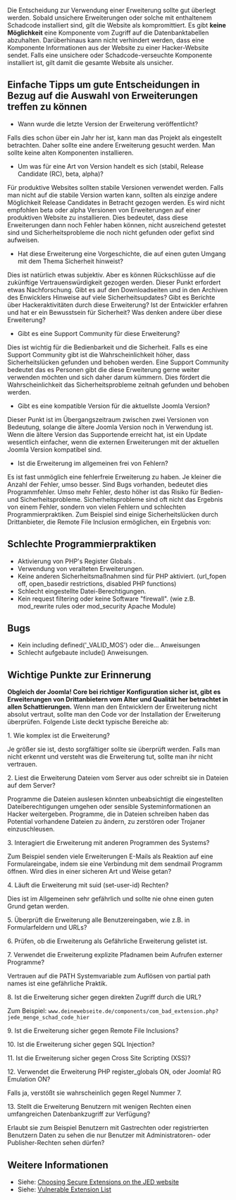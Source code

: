 <!-- Filename: How_do_you_choose_secure_extensions%3F / Display title: Wie wählt man sichere Erweiterungen aus? -->

Die Entscheidung zur Verwendung einer Erweiterung sollte gut überlegt
werden. Sobald unsichere Erweiterungen oder solche mit enthaltenem
Schadcode installiert sind, gilt die Website als kompromittiert. Es gibt
**keine Möglichkeit** eine Komponente vom Zugriff auf die
Datenbanktabellen abzuhalten. Darüberhinaus kann nicht verhindert
werden, dass eine Komponente Informationen aus der Website zu einer
Hacker-Website sendet. Falls eine unsichere oder Schadcode-verseuchte
Komponente installiert ist, gilt damit die gesamte Website als unsicher.

## Einfache Tipps um gute Entscheidungen in Bezug auf die Auswahl von Erweiterungen treffen zu können

- Wann wurde die letzte Version der Erweiterung veröffentlicht?

Falls dies schon über ein Jahr her ist, kann man das Projekt als
eingestellt betrachten. Daher sollte eine andere Erweiterung gesucht
werden. Man sollte keine alten Komponenten installieren.

- Um was für eine Art von Version handelt es sich (stabil, Release
  Candidate (RC), beta, alpha)?

Für produktive Websites sollten stabile Versionen verwendet werden.
Falls man nicht auf die stabile Version warten kann, sollten als einzige
andere Möglichkeit Release Candidates in Betracht gezogen werden. Es
wird nicht empfohlen beta oder alpha Versionen von Erweiterungen auf
einer produktiven Website zu installieren. Dies bedeutet, dass diese
Erweiterungen dann noch Fehler haben können, nicht ausreichend getestet
sind und Sicherheitsprobleme die noch nicht gefunden oder gefixt sind
aufweisen.

- Hat diese Erweiterung eine Vorgeschichte, die auf einen guten Umgang
  mit dem Thema Sicherheit hinweist?

Dies ist natürlich etwas subjektiv. Aber es können Rückschlüsse auf die
zukünftige Vertrauenswürdigkeit gezogen werden. Dieser Punkt erfordert
etwas Nachforschung. Gibt es auf den Downloadseiten und in den Archiven
des Enwicklers Hinweise auf viele Sicherheitsupdates? Gibt es Berichte
über Hackeraktivitäten durch diese Erweiterung? Ist der Entwickler
erfahren und hat er ein Bewusstsein für Sicherheit? Was denken andere
über diese Erweiterung?

- Gibt es eine Support Community für diese Erweiterung?

Dies ist wichtig für die Bedienbarkeit und die Sicherheit. Falls es eine
Support Community gibt ist die Wahrscheinlichkeit höher, dass
Sicherheitslücken gefunden und behoben werden. Eine Support Community
bedeutet das es Personen gibt die diese Erweiterung gerne weiter
verwenden möchten und sich daher darum kümmern. Dies fördert die
Wahrscheinlichkeit das Sicherheitsprobleme zeitnah gefunden und behoben
werden.

- Gibt es eine kompatible Version für die aktuellste Joomla Version?

Dieser Punkt ist im Übergangszeitraum zwischen zwei Versionen von
Bedeutung, solange die ältere Joomla Version noch in Verwendung ist.
Wenn die ältere Version das Supportende erreicht hat, ist ein Update
wesentlich einfacher, wenn die externen Erweiterungen mit der aktuellen
Joomla Version kompatibel sind.

- Ist die Erweiterung im allgemeinen frei von Fehlern?

Es ist fast unmöglich eine fehlerfreie Erweiterung zu haben. Je kleiner
die Anzahl der Fehler, umso besser. Sind Bugs vorhanden, bedeutet dies
Programmfehler. Umso mehr Fehler, desto höher ist das Risiko für Bedien-
und Sicherheitsprobleme. Sicherheitsprobleme sind oft nicht das Ergebnis
von einem Fehler, sondern von vielen Fehlern und schlechten
Programmierpraktiken. Zum Beispiel sind einige Sicherheitslücken durch
Drittanbieter, die Remote File Inclusion ermöglichen, ein Ergebnis von:

## Schlechte Programmierpraktiken

- Aktivierung von PHP's Register Globals .
- Verwendung von veralteten Erweiterungen.
- Keine anderen Sicherheitsmaßnahmen sind für PHP aktiviert. (url_fopen
  off, open_basedir restrictions, disabled PHP functions)
- Schlecht eingestellte Datei-Berechtigungen.
- Kein request filtering oder keine Software "firewall". (wie z.B.
  mod_rewrite rules oder mod_security Apache Module)

## Bugs

- Kein including defined('\_VALID_MOS') oder die... Anweisungen
- Schlecht aufgebaute include() Anweisungen.

## Wichtige Punkte zur Erinnerung

**Obgleich der Joomla! Core bei richtiger Konfiguration sicher ist, gibt
es Erweiterungen von Drittanbietern vom Alter und Qualität her
betrachtet in allen Schattierungen.** Wenn man den Entwicklern der
Erweiterung nicht absolut vertraut, sollte man den Code vor der
Installation der Erweiterung überprüfen. Folgende Liste deckt typische
Bereiche ab:

1\. Wie komplex ist die Erweiterung?

Je größer sie ist, desto sorgfältiger sollte sie überprüft werden. Falls
man nicht erkennt und versteht was die Erweiterung tut, sollte man ihr
nicht vertrauen.

2\. Liest die Erweiterung Dateien vom Server aus oder schreibt sie in
Dateien auf dem Server?

Programme die Dateien auslesen könnten unbeabsichtigt die eingestellten
Dateiberechtigungen umgehen oder sensible Systeminformationen an Hacker
weitergeben. Programme, die in Dateien schreiben haben das Potential
vorhandene Dateien zu ändern, zu zerstören oder Trojaner einzuschleusen.

3\. Interagiert die Erweiterung mit anderen Programmen des Systems?

Zum Beispiel senden viele Erweiterungen E-Mails als Reaktion auf eine
Formulareingabe, indem sie eine Verbindung mit dem sendmail Programm
öffnen. Wird dies in einer sicheren Art und Weise getan?

4\. Läuft die Erweiterung mit suid (set-user-id) Rechten?

Dies ist im Allgemeinen sehr gefährlich und sollte nie ohne einen guten
Grund getan werden.

5\. Überprüft die Erweiterung alle Benutzereingaben, wie z.B. in
Formularfeldern und URLs?

6\. Prüfen, ob die Erweiterung als  Gefährliche
Erweiterung
gelistet ist.

7\. Verwendet die Erweiterung explizite Pfadnamen beim Aufrufen externer
Programme?

Vertrauen auf die PATH Systemvariable zum Auflösen von partial path
names ist eine gefährliche Praktik.

8\. Ist die Erweiterung sicher gegen direkten Zugriff durch die URL?

Zum Beispiel:
`www.deinewebseite.de/components/com_bad_extension.php?jede_menge_schad_code_hier`

9\. Ist die Erweiterung sicher gegen Remote File Inclusions?

10\. Ist die Erweiterung sicher gegen SQL Injection?

11\. Ist die Erweiterung sicher gegen Cross Site Scripting (XSS)?

12\. Verwendet die Erweiterung PHP register_globals ON, oder Joomla! RG
Emulation ON?

Falls ja, verstößt sie wahrscheinlich gegen Regel Nummer 7.

13\. Stellt die Erweiterung Benutzern mit wenigen Rechten einen
umfangreichen Datenbankzugriff zur Verfügung?

Erlaubt sie zum Beispiel Benutzern mit Gastrechten oder registrierten
Benutzern Daten zu sehen die nur Benutzer mit Administratoren- oder
Publisher-Rechten sehen dürfen?

## Weitere Informationen

- Siehe: <a
  href="https://extensions.joomla.org/support/knowledgebase/for-jed-users/choosing-secure-extensions/"
  class="external text" target="_blank" rel="noreferrer noopener">Choosing
  Secure Extensions on the JED website</a>
- Siehe:
  <a href="https://extensions.joomla.org/vulnerable-extensions/about/"
  class="external text" target="_blank"
  rel="noreferrer noopener">Vulnerable Extension List</a>
